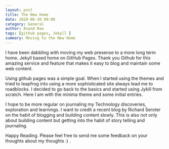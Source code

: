 ```yaml
---
layout: post
title: The New Home
date: 2020-06-30 09:00
category: General
author: Anand Rao
tags: [github pages, Jekyll ]
summary: Moving to the New Home
---
```


I have been dabbling with moving my web presense to a more long term home. Jekyll based home on GitHub Pages. Thank you Github for this amazing service and feature that makes it easy to blog and maintain some web content. 

Using github pages was a simple goal. When I started using the themes and tried to leapfrog into using a more sophisticated site always lead me to roadblocks. I decided to go back to the basics and started using Jykill from scratch. Here I am with the minima theme and some initial entries.  

I hope to be more regular on journaling my Technology discoveries, exploration and learnings. I want to credit a recent blog by Richard Seroter on the habit of blogging and building content slowly. This is also not only about building content but getting into the habit of story telling and journaling.

Happy Reading. Please feel free to send me some feedback on your thoughts about my thoughts :) .

